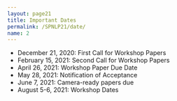 ```yaml
---
layout: page21
title: Important Dates
permalink: /SPNLP21/date/
name: 2
---
```


- December 21, 2020: First Call for Workshop Papers
- February 15, 2021: Second Call for Workshop Papers
- April 26, 2021: Workshop Paper Due Date
- May 28, 2021: Notification of Acceptance
- June 7, 2021: Camera-ready papers due
- August 5-6, 2021: Workshop Dates
